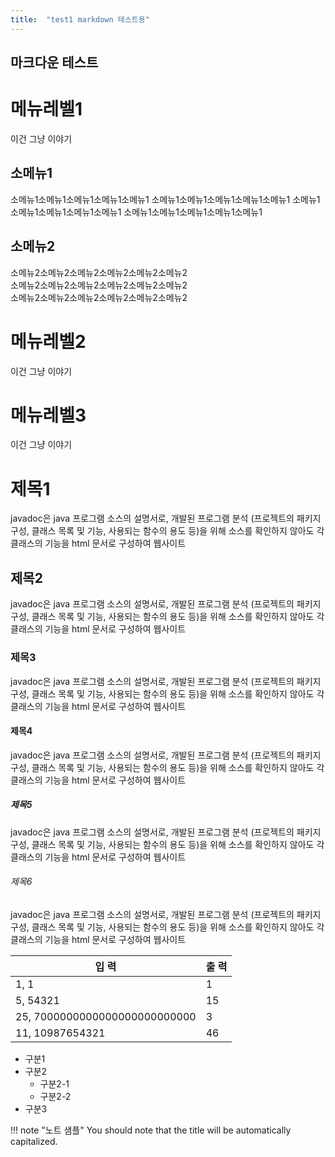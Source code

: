```yaml
---
title:  "test1 markdown 테스트용"
---
```


## 마크다운 테스트

# 메뉴레벨1
이건 그냥 이야기    

## 소메뉴1
소메뉴1소메뉴1소메뉴1소메뉴1소메뉴1 소메뉴1소메뉴1소메뉴1소메뉴1소메뉴1
소메뉴1소메뉴1소메뉴1소메뉴1소메뉴1 소메뉴1소메뉴1소메뉴1소메뉴1소메뉴1


## 소메뉴2
소메뉴2소메뉴2소메뉴2소메뉴2소메뉴2소메뉴2    
소메뉴2소메뉴2소메뉴2소메뉴2소메뉴2소메뉴2    
소메뉴2소메뉴2소메뉴2소메뉴2소메뉴2소메뉴2    

# 메뉴레벨2
이건 그냥 이야기    


# 메뉴레벨3
이건 그냥 이야기 

# 제목1
javadoc은 java 프로그램 소스의 설명서로, 개발된 프로그램 분석 (프로젝트의 패키지 구성, 클래스 목록 및 기능, 사용되는 함수의 용도 등)을 위해 소스를 확인하지 않아도 각 클래스의 기능을 html 문서로 구성하여 웹사이트 

## 제목2
javadoc은 java 프로그램 소스의 설명서로, 개발된 프로그램 분석 (프로젝트의 패키지 구성, 클래스 목록 및 기능, 사용되는 함수의 용도 등)을 위해 소스를 확인하지 않아도 각 클래스의 기능을 html 문서로 구성하여 웹사이트 

### 제목3
javadoc은 java 프로그램 소스의 설명서로, 개발된 프로그램 분석 (프로젝트의 패키지 구성, 클래스 목록 및 기능, 사용되는 함수의 용도 등)을 위해 소스를 확인하지 않아도 각 클래스의 기능을 html 문서로 구성하여 웹사이트 

#### 제목4
javadoc은 java 프로그램 소스의 설명서로, 개발된 프로그램 분석 (프로젝트의 패키지 구성, 클래스 목록 및 기능, 사용되는 함수의 용도 등)을 위해 소스를 확인하지 않아도 각 클래스의 기능을 html 문서로 구성하여 웹사이트 

##### 제목5
javadoc은 java 프로그램 소스의 설명서로, 개발된 프로그램 분석 (프로젝트의 패키지 구성, 클래스 목록 및 기능, 사용되는 함수의 용도 등)을 위해 소스를 확인하지 않아도 각 클래스의 기능을 html 문서로 구성하여 웹사이트 

###### 제목6
javadoc은 java 프로그램 소스의 설명서로, 개발된 프로그램 분석 (프로젝트의 패키지 구성, 클래스 목록 및 기능, 사용되는 함수의 용도 등)을 위해 소스를 확인하지 않아도 각 클래스의 기능을 html 문서로 구성하여 웹사이트 



입    력 |  출    력     
----- | -----    
1, 1 |  1 
5, 54321 | 15    
25, 7000000000000000000000000 | 3
11, 10987654321 | 46

+ 구분1
+ 구분2
  + 구분2-1
  + 구분2-2
+ 구분3

!!! note "노트 샘플"
    You should note that the title will be automatically capitalized.


